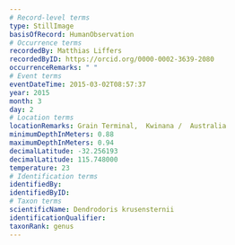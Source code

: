 ```yaml
---
# Record-level terms
type: StillImage
basisOfRecord: HumanObservation
# Occurrence terms
recordedBy: Matthias Liffers
recordedByID: https://orcid.org/0000-0002-3639-2080
occurrenceRemarks: " "
# Event terms
eventDateTime: 2015-03-02T08:57:37
year: 2015
month: 3
day: 2
# Location terms
locationRemarks: Grain Terminal,  Kwinana /  Australia
minimumDepthInMeters: 0.88
maximumDepthInMeters: 0.94
decimalLatitude: -32.256193
decimalLatitude: 115.748000
temperature: 23
# Identification terms
identifiedBy: 
identifiedByID: 
# Taxon terms
scientificName: Dendrodoris krusensternii
identificationQualifier: 
taxonRank: genus
---
```

